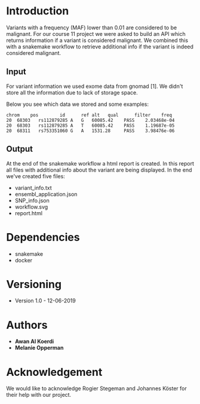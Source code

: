 # Introduction

Variants with a frequency (MAF) lower than 0.01 are considered to be malignant. For our course 11 project we were asked to build an API which returns information if a variant is considered malignant. We combined this with a snakemake workflow to retrieve additional info if the variant is indeed considered malignant. 

## Input 

For variant information we used exome data from gnomad [1]. We didn't store all the information due to lack of storage space.

Below you see which data we stored and some examples:


```
chrom	 pos	    id		ref	alt	  qual		filter	  freq
20	68303	rs112879285	A	G	60085.42	PASS	2.03468e-04
20	68303	rs112879285	A	T	60085.42	PASS	1.19687e-05
20	68311	rs753351060	G	A	1531.28		PASS	3.98476e-06

```

## Output

At the end of the snakemake workflow a html report is created. In this report all files with additional info about the variant are being displayed. 
In the end we've created five files:
* variant_info.txt	
* ensembl_application.json
* SNP_info.json
* workflow.svg
* report.html
	

# Dependencies

* snakemake
* docker


# Versioning

* Version 1.0 - 12-06-2019

  
# Authors

* **Awan Al Koerdi** 
* **Melanie Opperman** 


# Acknowledgement

We would like to acknowledge Rogier Stegeman and Johannes Köster for their help with our project. 


